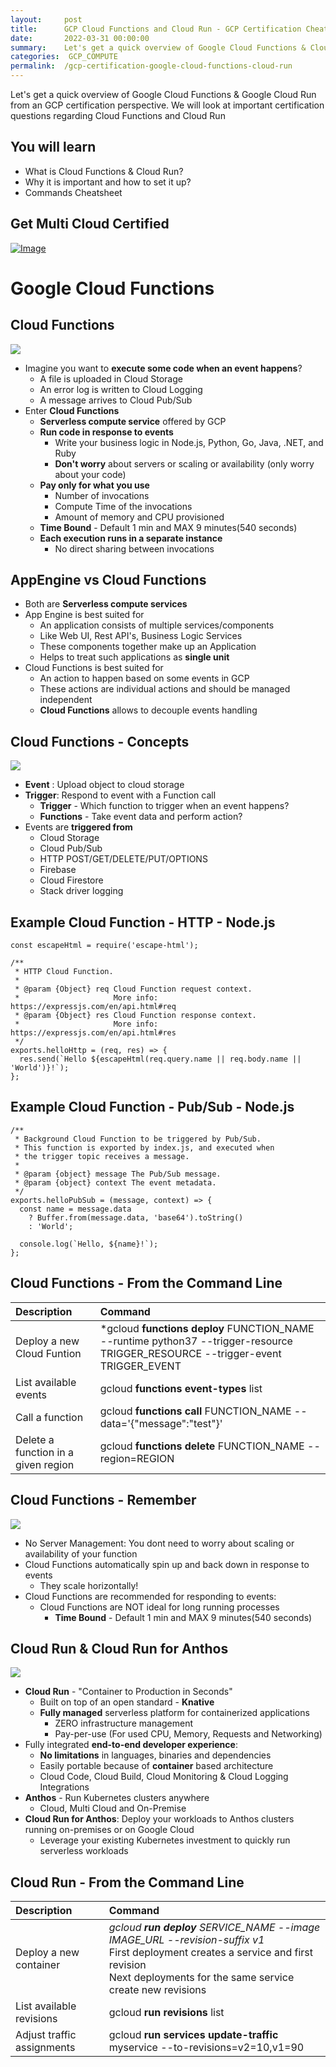 ```yaml
---
layout:     post
title:      GCP Cloud Functions and Cloud Run - GCP Certification Cheat Sheet
date:       2022-03-31 00:00:00
summary:    Let's get a quick overview of Google Cloud Functions & Cloud Run
categories:  GCP_COMPUTE
permalink:  /gcp-certification-google-cloud-functions-cloud-run
---
```


Let's get a quick overview of Google Cloud Functions & Google Cloud Run from an GCP certification perspective. We will look at important certification questions regarding Cloud Functions and Cloud Run 

## You will learn
- What is Cloud Functions & Cloud Run?
- Why it is important and how to set it up?
- Commands Cheatsheet

## Get Multi Cloud Certified

<div>
	<p><a href="https://courses.in28minutes.com/p/3-in-1-aws-azure-and-google-cloud-beginner-certifications"><img src="/images/multi-cloud-certified.png" alt="Image" title="AWS Architect Associate Certification"></a></p>
</div>

# Google Cloud Functions

## Cloud Functions
![](./gcpimages/00-icons/gcp/functions.png)
- Imagine you want to **execute some code when an event happens**?
	- A file is uploaded in Cloud Storage 
	- An error log is written to Cloud Logging
	- A message arrives to Cloud Pub/Sub
- Enter **Cloud Functions**
    - **Serverless compute service** offered by GCP
	- **Run code in response to events**
		- Write your business logic in  Node.js, Python, Go, Java, .NET, and Ruby
		- **Don't worry** about servers or scaling or availability (only worry about your code)
	- **Pay only for what you use**
		- Number of invocations
		- Compute Time of the invocations
		- Amount of memory and CPU provisioned
	- **Time Bound** - Default 1 min and MAX 9 minutes(540 seconds)
	- **Each execution runs in a separate instance**
		- No direct sharing between invocations

## AppEngine vs Cloud Functions 

- Both are **Serverless compute services**
- App Engine is best suited for 
    - An application consists of multiple services/components
    - Like Web UI, Rest API's, Business Logic Services
    - These components together make up an Application
    - Helps to treat such applications as **single unit**
- Cloud Functions is best suited for
    - An action to happen based on some events in GCP
    - These actions are individual actions and should be managed independent
    - **Cloud Functions** allows to decouple events handling    

## Cloud Functions - Concepts
![](./gcpimages/00-icons/gcp/functions.png)
- **Event** : Upload object to cloud storage
- **Trigger**: Respond to event with a Function call
	- **Trigger** - Which function to trigger when an event happens?
	- **Functions** - Take event data and perform action?
- Events are **triggered from**
	- Cloud Storage
	- Cloud Pub/Sub
	- HTTP POST/GET/DELETE/PUT/OPTIONS
	- Firebase
	- Cloud Firestore
	- Stack driver logging

## Example Cloud Function - HTTP - Node.js

```
const escapeHtml = require('escape-html');

/**
 * HTTP Cloud Function.
 *
 * @param {Object} req Cloud Function request context.
 *                     More info: https://expressjs.com/en/api.html#req
 * @param {Object} res Cloud Function response context.
 *                     More info: https://expressjs.com/en/api.html#res
 */
exports.helloHttp = (req, res) => {
  res.send(`Hello ${escapeHtml(req.query.name || req.body.name || 'World')}!`);
};
```

## Example Cloud Function - Pub/Sub - Node.js

```
/**
 * Background Cloud Function to be triggered by Pub/Sub.
 * This function is exported by index.js, and executed when
 * the trigger topic receives a message.
 *
 * @param {object} message The Pub/Sub message.
 * @param {object} context The event metadata.
 */
exports.helloPubSub = (message, context) => {
  const name = message.data
    ? Buffer.from(message.data, 'base64').toString()
    : 'World';

  console.log(`Hello, ${name}!`);
};
```

## Cloud Functions - From the Command Line

| Description | Command |
|:--|:--|
|Deploy a new Cloud Funtion|*gcloud **functions deploy** FUNCTION_NAME --runtime python37 --trigger-resource TRIGGER_RESOURCE --trigger-event TRIGGER_EVENT|
|List available events|gcloud **functions event-types** list|
|Call a function|gcloud **functions call** FUNCTION_NAME  --data='{"message":"test"}'|
|Delete a function in a given region|gcloud **functions delete** FUNCTION_NAME  --region=REGION|

## Cloud Functions - Remember

![](./gcpimages/00-icons/gcp/functions.png)
- No Server Management: You dont need to worry about scaling or availability of your function
- Cloud Functions automatically spin up and back down in response to events
	- They scale horizontally!
- Cloud Functions are recommended for responding to events:
	- Cloud Functions are NOT ideal for long running processes
		- **Time Bound** - Default 1 min and MAX 9 minutes(540 seconds)

## Cloud Run & Cloud Run for Anthos
![](./gcpimages/gcp/cloud-run.png)
- **Cloud Run** - "Container to Production in Seconds"
	- Built on top of an open standard - **Knative**
	- **Fully managed** serverless platform for containerized applications
		- ZERO infrastructure management
		- Pay-per-use (For used CPU, Memory, Requests and Networking)
- Fully integrated **end-to-end developer experience**:
	- **No limitations** in languages, binaries and dependencies
	- Easily portable because of **container** based architecture
	- Cloud Code, Cloud Build, Cloud Monitoring & Cloud Logging Integrations
- **Anthos** -  Run Kubernetes clusters anywhere
	- Cloud, Multi Cloud and On-Premise
- **Cloud Run for Anthos**: Deploy your workloads to Anthos clusters running on-premises or on Google Cloud
	- Leverage your existing Kubernetes investment to quickly run serverless workloads

## Cloud Run - From the Command Line

| Description | Command |
|:--|:--|
|Deploy a new container|*gcloud **run deploy** SERVICE_NAME --image IMAGE_URL --revision-suffix v1*<BR/> First deployment creates a service and first revision <BR/> Next deployments for the same service create new revisions|
|List available revisions|gcloud **run revisions** list|
|Adjust traffic assignments|gcloud **run services update-traffic** myservice  --to-revisions=v2=10,v1=90|